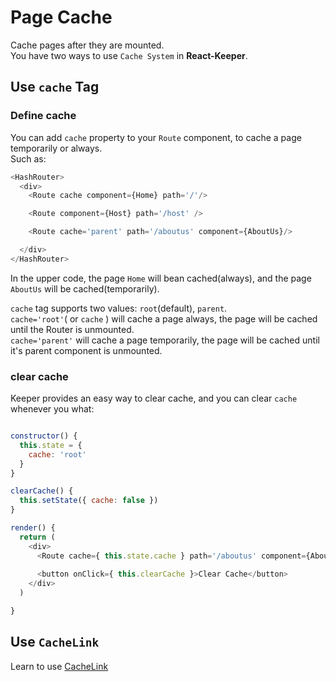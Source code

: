 # Page Cache
Cache pages after they are mounted.  
You have two ways to use `Cache System` in **React-Keeper**.
## Use `cache` Tag
### Define cache
You can add `cache` property to your `Route` component, to cache a page temporarily or always.  
Such as:
```js
<HashRouter>
  <div>
    <Route cache component={Home} path='/'/>

    <Route component={Host} path='/host' />

    <Route cache='parent' path='/aboutus' component={AboutUs}/>

  </div>
</HashRouter>
```
In the upper code, the page `Home` will bean cached(always), and the page `AboutUs` will be cached(temporarily).  

`cache` tag supports two values: `root`(default), `parent`.  
`cache='root'`( or `cache` ) will cache a page always, the page will be cached until the Router is unmounted.  
`cache='parent'` will cache a page temporarily, the page will be cached until it's parent component is unmounted.  

### clear cache
Keeper provides an easy way to clear cache, and you can clear `cache` whenever you what:  
```js

constructor() {
  this.state = {
    cache: 'root'
  }
}

clearCache() {
  this.setState({ cache: false })
}

render() {
  return (
    <div>
      <Route cache={ this.state.cache } path='/aboutus' component={AboutUs}/>
      
      <button onClick={ this.clearCache }>Clear Cache</button>
    </div>
  )

}
```

## Use `CacheLink`
Learn to use [CacheLink](CacheLink.md)
